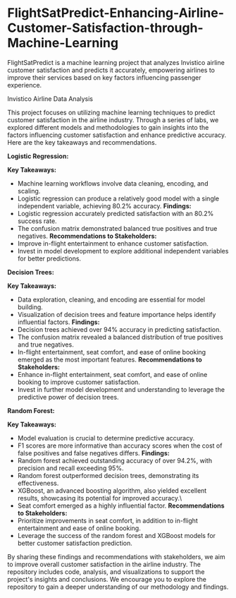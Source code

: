# FlightSatPredict-Enhancing-Airline-Customer-Satisfaction-through-Machine-Learning
FlightSatPredict is a machine learning project that analyzes Invistico airline customer satisfaction and predicts it accurately, empowering airlines to improve their services based on key factors influencing passenger experience.

Invistico Airline Data Analysis

This project focuses on utilizing machine learning techniques to predict customer satisfaction in the airline industry. Through a series of labs, we explored different models and methodologies to gain insights into the factors influencing customer satisfaction and enhance predictive accuracy. Here are the key takeaways and recommendations. 

**Logistic Regression:**

**Key Takeaways:**
- Machine learning workflows involve data cleaning, encoding, and scaling.
- Logistic regression can produce a relatively good model with a single independent variable, achieving 80.2% accuracy.
**Findings:**
- Logistic regression accurately predicted satisfaction with an 80.2% success rate.
- The confusion matrix demonstrated balanced true positives and true negatives.
**Recommendations to Stakeholders:**
- Improve in-flight entertainment to enhance customer satisfaction.
- Invest in model development to explore additional independent variables for better predictions.

**Decision Trees:**

**Key Takeaways:**
- Data exploration, cleaning, and encoding are essential for model building.
- Visualization of decision trees and feature importance helps identify influential factors.
**Findings:**
- Decision trees achieved over 94% accuracy in predicting satisfaction.
- The confusion matrix revealed a balanced distribution of true positives and true negatives.
- In-flight entertainment, seat comfort, and ease of online booking emerged as the most important features.
**Recommendations to Stakeholders:**
- Enhance in-flight entertainment, seat comfort, and ease of online booking to improve customer satisfaction.
- Invest in further model development and understanding to leverage the predictive power of decision trees.

**Random Forest:**

**Key Takeaways:**
- Model evaluation is crucial to determine predictive accuracy.
- F1 scores are more informative than accuracy scores when the cost of false positives and false negatives differs.
**Findings:**
- Random forest achieved outstanding accuracy of over 94.2%, with precision and recall exceeding 95%.
- Random forest outperformed decision trees, demonstrating its effectiveness.
- XGBoost, an advanced boosting algorithm, also yielded excellent results, showcasing its potential for improved accuracy.\
- Seat comfort emerged as a highly influential factor.
**Recommendations to Stakeholders:**
- Prioritize improvements in seat comfort, in addition to in-flight entertainment and ease of online booking.
- Leverage the success of the random forest and XGBoost models for better customer satisfaction prediction.

By sharing these findings and recommendations with stakeholders, we aim to improve overall customer satisfaction in the airline industry. The repository includes code, analysis, and visualizations to support the project's insights and conclusions. We encourage you to explore the repository to gain a deeper understanding of our methodology and findings.
